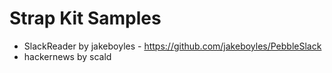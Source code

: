 # Strap Kit Samples

* SlackReader by jakeboyles - https://github.com/jakeboyles/PebbleSlack
* hackernews by scald
